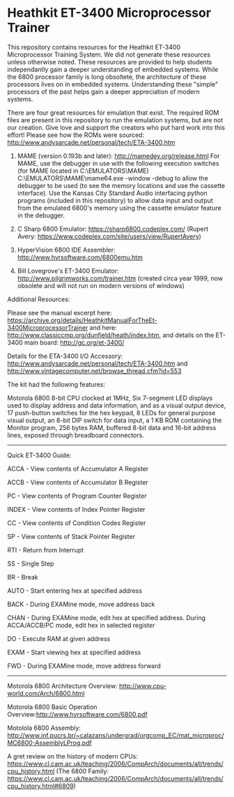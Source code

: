 # Heathkit ET-3400 Microprocessor Trainer

This repository contains resources for the Heathkit ET-3400 Microprocessor Training System.  We did not generate these resources unless otherwise noted.  These resources are provided to help students independantly gain a deeper understanding of embedded systems.  While the 6800 processor family is long obsoltete, the architecture of these processors lives on in embedded systems.  Understanding these "simple" processors of the past helps gain a deeper appreciation of modern systems.  

There are four great resources for emulation that exist.  The required ROM files are present in this repository to run the emulation systems, but are not our creation.  Give love and support the creators who put hard work into this effort!  Please see how the ROMs were sourced:  http://www.andysarcade.net/personal/tech/ETA-3400.htm

1) MAME (version 0.193b and later): http://mamedev.org/release.html  For MAME, use the debugger in use with the following execution switches (for MAME located in C:\EMULATORS\MAME\) C:\EMULATORS\MAME\mame64.exe -window -debug to allow the debugger to be used (to see the memory locations and use the cassette interface). Use the Kansas City Standard Audio interfacing python programs (included in this repository) to allow data input and output from the emulated 6800's memory using the cassette emulator feature in the debugger.

2) C Sharp 6800 Emulator: https://sharp6800.codeplex.com/ (Rupert Avery: https://www.codeplex.com/site/users/view/RupertAvery)

3) HyperVision 6800 IDE Assembler: http://www.hvrsoftware.com/6800emu.htm

4) Bill Lovegrove's ET-3400 Emulator: http://www.pilgrimworks.com/trainer.htm (created circa year 1999, now obsolete and will not run on modern versions of windows)


Additional Resources:

Please see the manual excerpt here:  https://archive.org/details/HeathkitManualForTheEt-3400MicroprocessorTrainer and here: http://www.classiccmp.org/dunfield/heath/index.htm, and details on the ET-3400 main board: http://gc.org/et-3400/

Details for the ETA-3400 I/O Accessory: http://www.andysarcade.net/personal/tech/ETA-3400.htm and http://www.vintagecomputer.net/browse_thread.cfm?id=553


The kit had the following features:

Motorola 6800 8-bit CPU clocked at 1MHz, Six 7-segment LED displays used to display address and data information, and as a visual output device, 17 push-button switches for the hex keypad, 8 LEDs for general purpose visual output, an 8-bit DIP switch for data input, a 1 KB ROM containing the Monitor program, 256 bytes RAM, buffered 8-bit data and 16-bit address lines, exposed through breadboard connectors.



***************************************************

Quick ET-3400 Guide:

ACCA - View contents of Accumulator A Register

ACCB - View contents of Accumulator B Register

PC - View contents of Program Counter Register

INDEX - View contents of Index Pointer Register

CC - View contents of Condition Codes Register

SP - View contents of Stack Pointer Register

RTI - Return from Interrupt

SS - Single Step

BR - Break

AUTO - Start entering hex at specified address

BACK - During EXAMine mode, move address back

CHAN - During EXAMine mode, edit hex at specified address. During ACCA/ACCB/PC mode, edit hex in selected register

DO - Execute RAM at given address

EXAM - Start viewing hex at specified address

FWD - During EXAMine mode, move address forward

***************************************************

Motorola 6800 Architecture Overview:  http://www.cpu-world.com/Arch/6800.html

Motorola 6800 Basic Operation Overview:http://www.hvrsoftware.com/6800.pdf

Motolola 6800 Assembly:  http://www.inf.pucrs.br/~calazans/undergrad/orgcomp_EC/mat_microproc/MC6800-AssemblyLProg.pdf

A gret review on the history of modern CPUs: https://www.cl.cam.ac.uk/teaching/2006/CompArch/documents/all/trends/cpu_history.html (The 6800 Family: https://www.cl.cam.ac.uk/teaching/2006/CompArch/documents/all/trends/cpu_history.html#6809)
